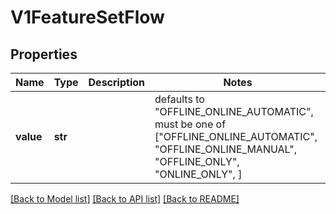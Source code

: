 # V1FeatureSetFlow


## Properties
Name | Type | Description | Notes
------------ | ------------- | ------------- | -------------
**value** | **str** |  | defaults to "OFFLINE_ONLINE_AUTOMATIC",  must be one of ["OFFLINE_ONLINE_AUTOMATIC", "OFFLINE_ONLINE_MANUAL", "OFFLINE_ONLY", "ONLINE_ONLY", ]

[[Back to Model list]](../README.md#documentation-for-models) [[Back to API list]](../README.md#documentation-for-api-endpoints) [[Back to README]](../README.md)


